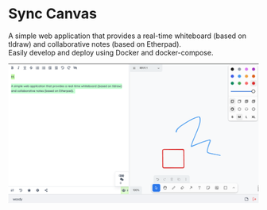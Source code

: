 # Sync Canvas

A simple web application that provides a real-time whiteboard (based on tldraw) and collaborative notes (based on Etherpad).  
Easily develop and deploy using Docker and docker-compose.

![alt text](images/screenshot.png)